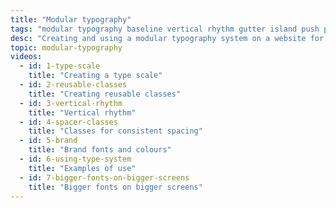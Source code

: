 ```yaml
---
title: "Modular typography"
tags: "modular typography baseline vertical rhythm gutter island push pad kilo mega giga tera yotta zetta"
desc: "Creating and using a modular typography system on a website for consistent alignment."
topic: modular-typography
videos:
  - id: 1-type-scale
    title: "Creating a type scale"
  - id: 2-reusable-classes
    title: "Creating reusable classes"
  - id: 3-vertical-rhythm
    title: "Vertical rhythm"
  - id: 4-spacer-classes
    title: "Classes for consistent spacing"
  - id: 5-brand
    title: "Brand fonts and colours"
  - id: 6-using-type-system
    title: "Examples of use"
  - id: 7-bigger-fonts-on-bigger-screens
    title: "Bigger fonts on bigger screens"
---
```

